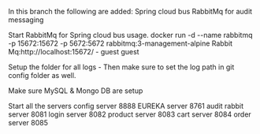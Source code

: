 In this branch the following are added:
	Spring cloud bus
	RabbitMq for audit messaging

Start RabbitMq for Spring cloud bus usage. 
	docker run -d --name rabbitmq -p 15672:15672 -p 5672:5672   rabbitmq:3-management-alpine
	Rabbit Mq:http://localhost:15672/   - guest guest
	
Setup the folder for all logs - Then make sure to set the log path in git config folder as well.

Make sure MySQL & Mongo DB are setup

Start all the servers
	config server		8888
	EUREKA server		8761
	audit rabbit server	8081
	login server		8082
	product server		8083
	cart server			8084
	order server		8085